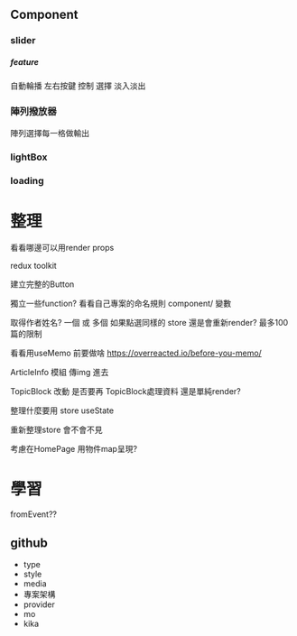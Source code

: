 ## Component

### slider
##### feature
自動輪播
左右按鍵 控制 選擇
淡入淡出
### 陣列撥放器
陣列選擇每一格做輸出
### lightBox
### loading

# 整理  

看看哪邊可以用render props

redux toolkit




建立完整的Button

獨立一些function?
看看自己專案的命名規則 component/  變數

取得作者姓名? 一個 或 多個
如果點選同樣的 store 還是會重新render?
最多100篇的限制

看看用useMemo 前要做啥
https://overreacted.io/before-you-memo/

ArticleInfo 模組 傳img 進去

TopicBlock 改動 是否要再 TopicBlock處理資料 還是單純render?

整理什麼要用 store useState

重新整理store 會不會不見

考慮在HomePage 用物件map呈現?
  
 

# 學習
fromEvent??
## github

- type
- style
- media
- 專案架構 
- provider
- mo
- kika


  